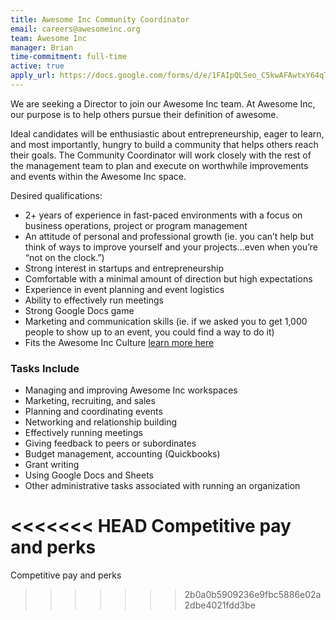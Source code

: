 ```yaml
---
title: Awesome Inc Community Coordinator
email: careers@awesomeinc.org
team: Awesome Inc
manager: Brian
time-commitment: full-time
active: true
apply_url: https://docs.google.com/forms/d/e/1FAIpQLSeo_C5kwAFAwtxY64qT03egpsnVrwjGc-5UNezZ4HLwQj5SGA/viewform?usp=sf_link
---
```

We are seeking a Director to join our Awesome Inc team. At Awesome Inc, our purpose is to help others pursue their definition of awesome.

Ideal candidates will be enthusiastic about entrepreneurship, eager to learn, and most importantly, hungry to build a community that helps others reach their goals. The Community Coordinator will work closely with the rest of the management team to plan and execute on worthwhile improvements and events within the Awesome Inc space.

Desired qualifications:
  * 2+ years of experience in fast-paced environments with a focus on business operations, project or program management
  * An attitude of personal and professional growth (ie. you can’t help but think of ways to improve yourself and your projects...even when you’re “not on the clock.”)
  * Strong interest in startups and entrepreneurship
  * Comfortable with a minimal amount of direction but high expectations
  * Experience in event planning and event logistics
  * Ability to effectively run meetings
  * Strong Google Docs game
  * Marketing and communication skills (ie. if we asked you to get 1,000 people to show up to an event, you could find a way to do it)
  * Fits the Awesome Inc Culture [learn more here](https://www.awesomeinc.org/culture-book-3.1.pdf)

### Tasks Include
  * Managing and improving Awesome Inc workspaces
  * Marketing, recruiting, and sales
  * Planning and coordinating events
  * Networking and relationship building
  * Effectively running meetings
  * Giving feedback to peers or subordinates
  * Budget management, accounting (Quickbooks)
  * Grant writing
  * Using Google Docs and Sheets
  * Other administrative tasks associated with running an organization

<<<<<<< HEAD
Competitive pay and perks
=======
Competitive pay and perks
>>>>>>> 2b0a0b5909236e9fbc5886e02a2dbe4021fdd3be
